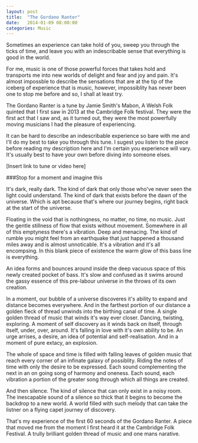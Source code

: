 ```yaml
---
layout: post
title:  "The Gordano Ranter"
date:   2014-01-09 08:00:00
categories: Music
---
```


Sometimes an experience can take hold of you, sweep you through the ticks of time, and leave you with an indescribable sense that everything is good in the world.

For me, music is one of those powerful forces that takes hold and transports me into new worlds of delight and fear and joy and pain. It's almost impossble to describe the sensations that are at the tip of the iceberg of experience that is music, however, impossiblity has never been one to stop me before and so, I shall at least try.

The Gordano Ranter is a tune by Jamie Smith's Mabon, A Welsh Folk quinted that I first saw in 2013 at the Cambridge Folk festival.
They were the first act that I saw and, as it turned out, they were the most powerfully moving musicians I had the pleasure of experiencing.

It can be hard to describe an indescribable experience so bare with me and I'll do my best to take you through this tune. I sugest you listen to the piece before reading my description here and I'm certain you experience will vary. It's usually best to have your own before diving into someone elses.

[Insert link to tune or video here]

###Stop for a moment and imagine this

It's dark, really dark. The kind of dark that only those who've never seen the light could understand. The kind of dark that exists before the dawn of the universe. Which is apt because that's where our journey begins, right back at the start of the universe.

Floating in the void that is nothingness, no matter, no time, no music. Just the gentle stillness of flow that exists without movement. Somewhere in all of this emptyness there's a vibration. Deep and menacing. The kind of rumble you might feel from an earthquake that just happened a thousand miles away and is almost unnoticable. It's a vibration and it's all encompsing. In this blank piece of existence the warm glow of this bass line is everything.

An idea forms and bounces around inside the deep vacuous space of this newly created pocket of bass. It's slow and confused as it swims around the gassy essence of this pre-labour universe in the throws of its own creation.

In a moment, our bubble of a universe discoveres it's ability to expand and distance becomes everywhere. And in the farthest portion of our distance a golden fleck of thread unwinds into the birthing canal of time. A single golden thread of music that winds it's way ever closer. Dancing, twisting, exploring. A moment of self discovery as it winds back on itself, through itself, under, over, around. It's falling in love with it's own ability to be. An urge arrises, a desire, an idea of potential and self-realisation. And in a moment of pure extacy, an explosion.

The whole of space and time is filled with falling leaves of golden music that reach every corner of an infinate galaxy of possiblity. Riding the notes of time with only the desire to be expressed. Each sound complementing the next in an on going song of harmony and oneness. Each sound, each vibration a portion of the greater song through which all things are created.

And then silence. The kind of silence that can only exist in a noisy room. The inescapable sound of a silence so thick that it begins to become the backdrop to a new world. A world filled with such melody that can take the listner on a flying capet journey of discovery.

That's my experience of the first 60 seconds of the Gordano Ranter. A piece that moved me from the moment I first heard it at the Cambridge Folk Festival. A trully brilliant golden thread of music and one mans narative.

 

